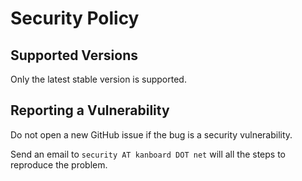 # Security Policy

## Supported Versions

Only the latest stable version is supported.

## Reporting a Vulnerability

Do not open a new GitHub issue if the bug is a security vulnerability.

Send an email to `security AT kanboard DOT net` will all the steps to reproduce the problem.
